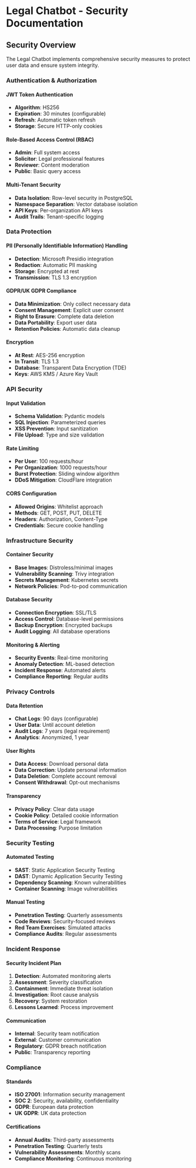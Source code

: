 # Legal Chatbot - Security Documentation

## Security Overview

The Legal Chatbot implements comprehensive security measures to protect user data and ensure system integrity.

### Authentication & Authorization

#### JWT Token Authentication
- **Algorithm**: HS256
- **Expiration**: 30 minutes (configurable)
- **Refresh**: Automatic token refresh
- **Storage**: Secure HTTP-only cookies

#### Role-Based Access Control (RBAC)
- **Admin**: Full system access
- **Solicitor**: Legal professional features
- **Reviewer**: Content moderation
- **Public**: Basic query access

#### Multi-Tenant Security
- **Data Isolation**: Row-level security in PostgreSQL
- **Namespace Separation**: Vector database isolation
- **API Keys**: Per-organization API keys
- **Audit Trails**: Tenant-specific logging

### Data Protection

#### PII (Personally Identifiable Information) Handling
- **Detection**: Microsoft Presidio integration
- **Redaction**: Automatic PII masking
- **Storage**: Encrypted at rest
- **Transmission**: TLS 1.3 encryption

#### GDPR/UK GDPR Compliance
- **Data Minimization**: Only collect necessary data
- **Consent Management**: Explicit user consent
- **Right to Erasure**: Complete data deletion
- **Data Portability**: Export user data
- **Retention Policies**: Automatic data cleanup

#### Encryption
- **At Rest**: AES-256 encryption
- **In Transit**: TLS 1.3
- **Database**: Transparent Data Encryption (TDE)
- **Keys**: AWS KMS / Azure Key Vault

### API Security

#### Input Validation
- **Schema Validation**: Pydantic models
- **SQL Injection**: Parameterized queries
- **XSS Prevention**: Input sanitization
- **File Upload**: Type and size validation

#### Rate Limiting
- **Per User**: 100 requests/hour
- **Per Organization**: 1000 requests/hour
- **Burst Protection**: Sliding window algorithm
- **DDoS Mitigation**: CloudFlare integration

#### CORS Configuration
- **Allowed Origins**: Whitelist approach
- **Methods**: GET, POST, PUT, DELETE
- **Headers**: Authorization, Content-Type
- **Credentials**: Secure cookie handling

### Infrastructure Security

#### Container Security
- **Base Images**: Distroless/minimal images
- **Vulnerability Scanning**: Trivy integration
- **Secrets Management**: Kubernetes secrets
- **Network Policies**: Pod-to-pod communication

#### Database Security
- **Connection Encryption**: SSL/TLS
- **Access Control**: Database-level permissions
- **Backup Encryption**: Encrypted backups
- **Audit Logging**: All database operations

#### Monitoring & Alerting
- **Security Events**: Real-time monitoring
- **Anomaly Detection**: ML-based detection
- **Incident Response**: Automated alerts
- **Compliance Reporting**: Regular audits

### Privacy Controls

#### Data Retention
- **Chat Logs**: 90 days (configurable)
- **User Data**: Until account deletion
- **Audit Logs**: 7 years (legal requirement)
- **Analytics**: Anonymized, 1 year

#### User Rights
- **Data Access**: Download personal data
- **Data Correction**: Update personal information
- **Data Deletion**: Complete account removal
- **Consent Withdrawal**: Opt-out mechanisms

#### Transparency
- **Privacy Policy**: Clear data usage
- **Cookie Policy**: Detailed cookie information
- **Terms of Service**: Legal framework
- **Data Processing**: Purpose limitation

### Security Testing

#### Automated Testing
- **SAST**: Static Application Security Testing
- **DAST**: Dynamic Application Security Testing
- **Dependency Scanning**: Known vulnerabilities
- **Container Scanning**: Image vulnerabilities

#### Manual Testing
- **Penetration Testing**: Quarterly assessments
- **Code Reviews**: Security-focused reviews
- **Red Team Exercises**: Simulated attacks
- **Compliance Audits**: Regular assessments

### Incident Response

#### Security Incident Plan
1. **Detection**: Automated monitoring alerts
2. **Assessment**: Severity classification
3. **Containment**: Immediate threat isolation
4. **Investigation**: Root cause analysis
5. **Recovery**: System restoration
6. **Lessons Learned**: Process improvement

#### Communication
- **Internal**: Security team notification
- **External**: Customer communication
- **Regulatory**: GDPR breach notification
- **Public**: Transparency reporting

### Compliance

#### Standards
- **ISO 27001**: Information security management
- **SOC 2**: Security, availability, confidentiality
- **GDPR**: European data protection
- **UK GDPR**: UK data protection

#### Certifications
- **Annual Audits**: Third-party assessments
- **Penetration Testing**: Quarterly tests
- **Vulnerability Assessments**: Monthly scans
- **Compliance Monitoring**: Continuous monitoring
